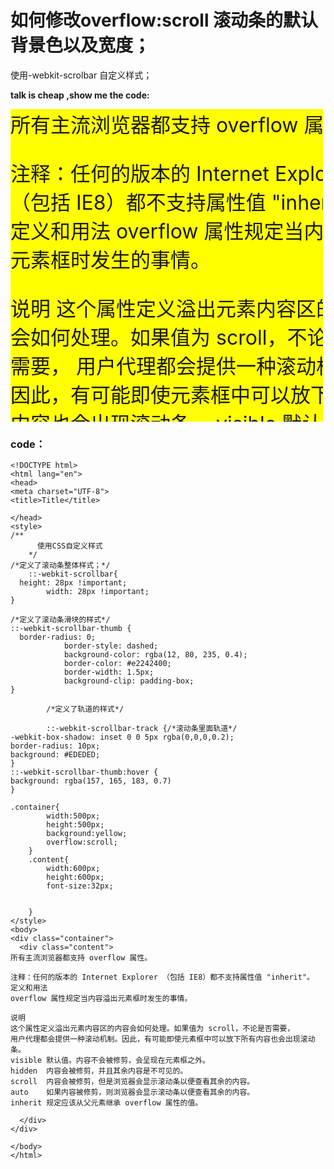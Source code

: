 # 如何修改overflow:scroll 滚动条的默认背景色以及宽度；
使用-webkit-scrolbar 自定义样式；


**talk is cheap ,show me the code:**

<!DOCTYPE html>
<html lang="en">
<head>
    <meta charset="UTF-8">
    <title>Title</title>
  
</head>
<style>
    /**
	  使用CSS自定义样式
	*/
    /*定义了滚动条整体样式；*/ 
	::-webkit-scrollbar{
          height: 28px !important;
		width: 28px !important;
        }
		
    /*定义了滚动条滑块的样式*/
        ::-webkit-scrollbar-thumb {
              border-radius: 0;
			border-style: dashed;
			background-color: rgba(12, 80, 235, 0.4);
			border-color: #e2242400;
			border-width: 1.5px;
			background-clip: padding-box;
        }
		
		/*定义了轨道的样式*/ 
		
		::-webkit-scrollbar-track {/*滚动条里面轨道*/
        -webkit-box-shadow: inset 0 0 5px rgba(0,0,0,0.2);
        border-radius: 10px;
        background: #EDEDED;
    }	
    ::-webkit-scrollbar-thumb:hover {
            background: rgba(157, 165, 183, 0.7)
        }

    .container{
		width:500px;
		height:500px;
		background:yellow;
		overflow:scroll;
	}
	.content{
		width:600px;
		height:600px;
		font-size:32px;
	
		
	}
</style>
<body>
<div class="container">
  <div class="content">
    所有主流浏览器都支持 overflow 属性。
	
注释：任何的版本的 Internet Explorer （包括 IE8）都不支持属性值 "inherit"。
定义和用法
overflow 属性规定当内容溢出元素框时发生的事情。

说明
这个属性定义溢出元素内容区的内容会如何处理。如果值为 scroll，不论是否需要，
用户代理都会提供一种滚动机制。因此，有可能即使元素框中可以放下所有内容也会出现滚动条。
visible	默认值。内容不会被修剪，会呈现在元素框之外。
hidden	内容会被修剪，并且其余内容是不可见的。
scroll	内容会被修剪，但是浏览器会显示滚动条以便查看其余的内容。
auto	如果内容被修剪，则浏览器会显示滚动条以便查看其余的内容。
inherit	规定应该从父元素继承 overflow 属性的值。

  </div> 
</div>

</body>
</html>

### code：
    <!DOCTYPE html>
    <html lang="en">
    <head>
    <meta charset="UTF-8">
    <title>Title</title>
      
    </head>
    <style>
    /**
    	  使用CSS自定义样式
    	*/
    /*定义了滚动条整体样式；*/ 
    	::-webkit-scrollbar{
      height: 28px !important;
    		width: 28px !important;
    }
    		
    /*定义了滚动条滑块的样式*/
    ::-webkit-scrollbar-thumb {
      border-radius: 0;
    			border-style: dashed;
    			background-color: rgba(12, 80, 235, 0.4);
    			border-color: #e2242400;
    			border-width: 1.5px;
    			background-clip: padding-box;
    }
    		
    		/*定义了轨道的样式*/ 
    		
    		::-webkit-scrollbar-track {/*滚动条里面轨道*/
    -webkit-box-shadow: inset 0 0 5px rgba(0,0,0,0.2);
    border-radius: 10px;
    background: #EDEDED;
    }	
    ::-webkit-scrollbar-thumb:hover {
    background: rgba(157, 165, 183, 0.7)
    }
    
    .container{
    		width:500px;
    		height:500px;
    		background:yellow;
    		overflow:scroll;
    	}
    	.content{
    		width:600px;
    		height:600px;
    		font-size:32px;
    	
    		
    	}
    </style>
    <body>
    <div class="container">
      <div class="content">
    所有主流浏览器都支持 overflow 属性。
    	
    注释：任何的版本的 Internet Explorer （包括 IE8）都不支持属性值 "inherit"。
    定义和用法
    overflow 属性规定当内容溢出元素框时发生的事情。
    
    说明
    这个属性定义溢出元素内容区的内容会如何处理。如果值为 scroll，不论是否需要，
    用户代理都会提供一种滚动机制。因此，有可能即使元素框中可以放下所有内容也会出现滚动条。
    visible	默认值。内容不会被修剪，会呈现在元素框之外。
    hidden	内容会被修剪，并且其余内容是不可见的。
    scroll	内容会被修剪，但是浏览器会显示滚动条以便查看其余的内容。
    auto	如果内容被修剪，则浏览器会显示滚动条以便查看其余的内容。
    inherit	规定应该从父元素继承 overflow 属性的值。
    
      </div> 
    </div>
    
    </body>
    </html>
    
